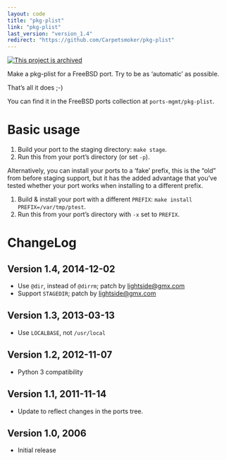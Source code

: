 ```yaml
---
layout: code
title: "pkg-plist"
link: "pkg-plist"
last_version: "version_1.4"
redirect: "https://github.com/Carpetsmoker/pkg-plist"
---
```


[![This project is archived](https://img.shields.io/badge/Status-archived-red.svg)](https://arp242.net/status/archived)

Make a pkg-plist for a FreeBSD port. Try to be as ‘automatic’ as possible. 

That’s all it does ;-) 

You can find it in the FreeBSD ports collection at `ports-mgmt/pkg-plist`.

Basic usage
===========
1. Build your port to the staging directory: `make stage`.
2. Run this from your port’s directory (or set `-p`).

Alternatively, you can install your ports to a ‘fake’ prefix, this is the “old”
from before staging support, but it has the added advantage that you’ve tested
whether your port works when installing to a different prefix.

1. Build & install your port with a different `PREFIX`: `make install
   PREFIX=/var/tmp/ptest`.
2. Run this from your port’s directory with `-x` set to `PREFIX`.


ChangeLog
=========

Version 1.4, 2014-12-02
-----------------------
- Use `@dir`, instead of `@dirrm`; patch by lightside@gmx.com
- Support `STAGEDIR`; patch by lightside@gmx.com


Version 1.3, 2013-03-13
-----------------------
- Use `LOCALBASE`, not `/usr/local`


Version 1.2, 2012-11-07
-----------------------
- Python 3 compatibility


Version 1.1, 2011-11-14
-----------------------
- Update to reflect changes in the ports tree. 


Version 1.0, 2006
---------------------
- Initial release

